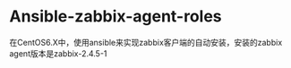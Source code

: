 # Ansible-zabbix-agent-roles
在CentOS6.X中，使用ansible来实现zabbix客户端的自动安装，安装的zabbix agent版本是zabbix-2.4.5-1
